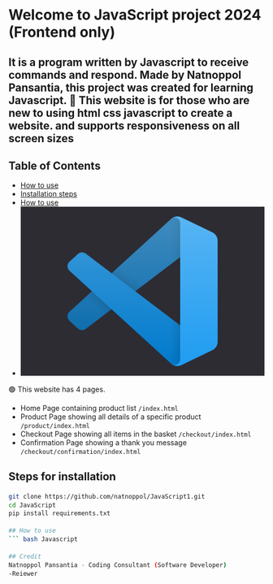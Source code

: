 
# Welcome to JavaScript project 2024 (Frontend only)

## It is a program written by Javascript to receive commands and respond. Made by Natnoppol Pansantia, this project was created for learning Javascript.  💖 This website is for those who are new to using html css javascript to create a website. and supports responsiveness on all screen sizes


## Table of Contents
- [How to use](#How%20to%20use)
- [Installation steps](#Installation%20steps)
- [How to use](#how-to-use)
- ![banner img](https://github.com/natnoppol/JavaScript1/blob/main/Photo/4f0ac3e0-visual_studio_code.png)


🟢 This website has 4 pages.

- Home Page containing product list `/index.html`
- Product Page showing all details of a specific product `/product/index.html`
- Checkout Page showing all items in the basket `/checkout/index.html`
- Confirmation Page showing a thank you message `/checkout/confirmation/index.html`

## Steps for installation

``` bash
git clone https://github.com/natnoppol/JavaScript1.git
cd JavaScript
pip install requirements.txt

## How to use
``` bash Javascript

## Credit
Natnoppol Pansantia - Coding Consultant (Software Developer)
-Reiewer


